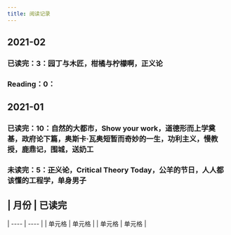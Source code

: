 ```yaml
---
title: 阅读记录
---
```


## 2021-02
### **已读完：3**：园丁与木匠，柑橘与柠檬啊，正义论
### Reading：0：
## 2021-01
### **已读完：10**：自然的大都市，Show your work，道德形而上学奠基，政府论下篇，奥斯卡·瓦奥短暂而奇妙的一生，功利主义，慢教授，鹿鼎记，围城，送奶工
### 未读完：5：~~正义论~~，Critical Theory Today，公羊的节日，人人都该懂的工程学，单身男子
## |  月份   | 已读完
|  ----  | ----  |
| 单元格  | 单元格 |
| 单元格  | 单元格 |
